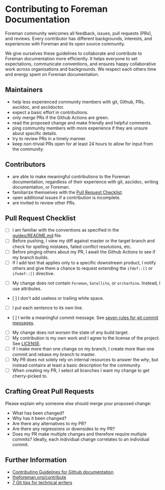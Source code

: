 # Contributing to Foreman Documentation

Foreman community welcomes all feedback, issues, pull requests (PRs), and reviews.
Every contributor has different backgrounds, interests, and experiences with Foreman and its open source community.

We give ourselves these guidelines to collaborate and contribute to Foreman documentation more efficiently.
It helps everyone to set expectations, communicate conventions, and ensures happy collaborative work across organisations and backgrounds.
We respect each others time and energy spent on Foreman documentation.

## Maintainers

* help less experienced community members with git, Github, PRs, asciidoc, and asciidoctor.
* expect a basic effort in contributions.
* only merge PRs if the Github Actions are green.
* read the proposed change and make friendly and helpful comments.
* ping community members with more experience if they are unsure about specific details.
* try to review PRs in a timely manner.
* keep non-trivial PRs open for at least 24 hours to allow for input from the community.

## Contributors

* are able to make meaningful contributions to the Foreman documentation, regardless of their experience with git, asciidoc, writing documentation, or Foreman.
* familiarize themselves with the [Pull Request Checklist](#Pull-Request-Checklist).
* open additional issues if a contribution is incomplete.
* are invited to review other PRs.

## Pull Request Checklist

* [ ] I am familiar with the conventions as specified in the [guides/README.md](guides/README.md) file.
* [ ] Before pushing, I view my diff against master or the target branch and check for spelling mistakes, failed conflict resolutions, etc.
* [ ] Before pinging others about my PR, I await the Github Actions to see if my branch builds.
* [ ] If I add text that applies only to a specific downstream product, I notify others and give them a chance to request extending the `ifdef::[]` or `ifndef::[]` directive.
+ [ ] My change does not contain `Foreman`, `Satellite`, or `orcharhino`.
Instead, I use attributes.
* [ ] I don't add useless or trailing white space.
* [ ] I put each sentence to its own line.
* [ ] I write a meaningful commit message.
See [seven rules for git commit messages](https://cbea.ms/git-commit/#seven-rules).
* [ ] My change does not worsen the state of any build target.
* [ ] My contribution is my own work and I agree to the license of the project.
See [LICENSE](LICENSE).
* [ ] If I make more than one change on my branch, I create more than one commit and rebase my branch to master.
* [ ] My PR does not solely rely on internal resources to answer the _why_, but instead contains at least a basic description for the community.
* [ ] When creating my PR, I select all branches I want my change to get cherry-picked to.

## Crafting Great Pull Requests

Please explain why someone else should merge your proposed change:

* What has been changed?
* Why has it been changed?
* Are there any alternatives to my PR?
* Are there any regressions or downsides to my PR?
* Does my PR make multiple changes and therefore require multiple commits?
Ideally, each individual change correlates to an individual commit.

## Further Information

* [Contributing Guidelines for Github documentation](https://github.com/github/docs/blob/main/CONTRIBUTING.md)
* [theforeman.org/contribute](https://theforeman.org/contribute.html)
* [7 Git tips for technical writers](https://opensource.com/article/22/11/git-tips-technical-writers)
